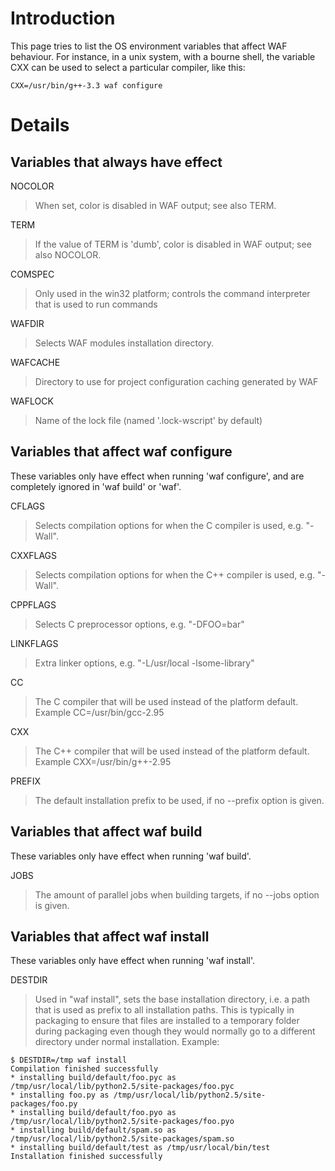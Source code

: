 # Introduction #

This page tries to list the OS environment variables that affect WAF behaviour.  For instance, in a unix system, with a bourne shell, the variable CXX can be used to select a particular compiler, like this:
```
CXX=/usr/bin/g++-3.3 waf configure
```


# Details #

## Variables that always have effect ##

NOCOLOR
> When set, color is disabled in WAF output; see also TERM.

TERM
> If the value of TERM is 'dumb', color is disabled in WAF output; see also NOCOLOR.

COMSPEC
> Only used in the win32 platform; controls the command interpreter that is used to run commands

WAFDIR
> Selects WAF modules installation directory.

WAFCACHE
> Directory to use for project configuration caching generated by WAF

WAFLOCK
> Name of the lock file (named '.lock-wscript' by default)

## Variables that affect waf configure ##

These variables only have effect when running 'waf configure', and are completely ignored in 'waf build' or 'waf'.

CFLAGS
> Selects compilation options for when the C compiler is used, e.g. "-Wall".

CXXFLAGS
> Selects compilation options for when the C++ compiler is used, e.g. "-Wall".

CPPFLAGS
> Selects C preprocessor options, e.g. "-DFOO=bar"

LINKFLAGS
> Extra linker options, e.g. "-L/usr/local -lsome-library"

CC
> The C compiler that will be used instead of the platform default.  Example CC=/usr/bin/gcc-2.95

CXX
> The C++ compiler that will be used instead of the platform default.  Example CXX=/usr/bin/g++-2.95

PREFIX
> The default installation prefix to be used, if no --prefix option is given.

## Variables that affect waf build ##
These variables only have effect when running 'waf build'.

JOBS
> The amount of parallel jobs when building targets, if no --jobs option is given.

## Variables that affect waf install ##
These variables only have effect when running 'waf install'.

DESTDIR
> Used in "waf install", sets the base installation directory, i.e. a path that is used as prefix to all installation paths.  This is typically in packaging to ensure that files are installed to a temporary folder during packaging even though they would normally go to a different directory under normal installation. Example:
```
$ DESTDIR=/tmp waf install
Compilation finished successfully 
* installing build/default/foo.pyc as /tmp/usr/local/lib/python2.5/site-packages/foo.pyc
* installing foo.py as /tmp/usr/local/lib/python2.5/site-packages/foo.py
* installing build/default/foo.pyo as /tmp/usr/local/lib/python2.5/site-packages/foo.pyo
* installing build/default/spam.so as /tmp/usr/local/lib/python2.5/site-packages/spam.so
* installing build/default/test as /tmp/usr/local/bin/test
Installation finished successfully 
```